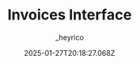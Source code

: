 ---
title: "Invoices Interface"
author: "_heyrico"
date: "2025-01-27T20:18:27.068Z"
draft: false
type: "post"
layout: "single"
categories: [""]
tags: [""]
source: "X"
source_link: "https://x.com/_heyrico/status/1861634234865094859"
media: "/uploads/x.com_GdXadoNWsAAvSN1.jpg"
media_type: "image"

social:
  commentary: ""
  scheduledFor: null
  status: "draft"
---
